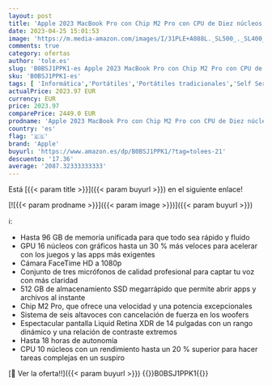 ```yaml
---
layout: post
title: 'Apple 2023 MacBook Pro con Chip M2 Pro con CPU de Diez núcleos y GPU de dieciséis núcleos: Liquid Retina XDR de 14 2 Pulgadas  16GB de Memoria unificada  512 GB de Almacenamiento SSD  Plata'
date: 2023-04-25 15:01:53
image: 'https://m.media-amazon.com/images/I/31PLE+A088L._SL500_._SL400_.jpg'
comments: true
category: ofertas
author: 'tole.es'
slug: 'B0BSJ1PPK1-es Apple 2023 MacBook Pro con Chip M2 Pro con CPU de Diez...'
sku: 'B0BSJ1PPK1-es'
tags: [ 'Informática','Portátiles','Portátiles tradicionales','Self Service','Sorteo encuesta portátiles','Special Features Stores','Vuelta al cole: Informática','apple','🇪🇸', ]
actualPrice: 2023.97 EUR
currency: EUR
price: 2023.97
comparePrice: 2449.0 EUR
prodname: 'Apple 2023 MacBook Pro con Chip M2 Pro con CPU de Diez núcleos y GPU de dieciséis núcleos: Liquid Retina XDR de 14 2 Pulgadas  16GB de Memoria unificada  512 GB de Almacenamiento SSD  Plata'
country: 'es'
flag: '🇪🇸'
brand: 'Apple'
buyurl: 'https://www.amazon.es/dp/B0BSJ1PPK1/?tag=tolees-21'
descuento: '17.36'
average: '2087.32333333333'
---
```


Está [{{< param title >}}]({{< param buyurl >}}) en el siguiente enlace!

[![{{< param prodname >}}]({{< param image >}})]({{< param buyurl >}})

ℹ️:

- Hasta 96 GB de memoria unificada para que todo sea rápido y fluido
- GPU 16 núcleos con gráficos hasta un 30 % más veloces para acelerar con los juegos y las apps más exigentes
- Cámara FaceTime HD a 1080p
- Conjunto de tres micrófonos de calidad profesional para captar tu voz con más claridad
- 512 GB de almacenamiento SSD megarrápido que permite abrir apps y archivos al instante
- Chip M2 Pro, que ofrece una velocidad y una potencia excepcionales
- Sistema de seis altavoces con cancelación de fuerza en los woofers
- Espectacular pantalla Liquid Retina XDR de 14 pulgadas con un rango dinámico y una relación de contraste extremos
- Hasta 18 horas de autonomía
- CPU 10 núcleos con un rendimiento hasta un 20 % superior para hacer tareas complejas en un suspiro

[🛒 Ver la oferta!!]({{< param buyurl >}})
{{<world>}}B0BSJ1PPK1{{</world>}}

